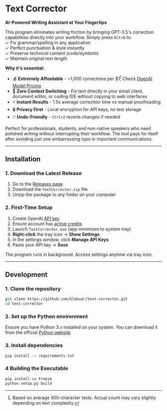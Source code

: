 # Text Corrector

**AI-Powered Writing Assistant at Your Fingertips**  

This program eliminates writing friction by bringing GPT-3.5's correction capabilities directly into your workflow. Simply press `Alt+Q` to:  
✓ Fix grammar/spelling in any application  
✓ Perfect punctuation & style instantly  
✓ Preserve technical content (code/symbols)  
✓ Maintain original text length  

**Why it's essential:**  
- 💰 **Extremely Affordable** - ~1,000 corrections per $1[^1] Check [OpenAI Model Pricing](https://platform.openai.com/docs/pricing)
- 🚀 **Zero Context Switching** - Fix text directly in your email client, document editor, or coding IDE without copying to web interfaces  
- ⚡ **Instant Results** - 1.5s average correction time vs manual proofreading  
- 🔒 **Privacy First** - Local encryption for API keys, no text storage  
- 🖱️ **Undo-Friendly** - `Ctrl+Z` reverts changes if needed  

[^1]: Based on average 500-character texts. Actual count may vary slightly depending on text complexity.

Perfect for professionals, students, and non-native speakers who need polished writing without interrupting their workflow. The tool pays for itself after avoiding just one embarrassing typo in important communications.

---

## Installation

### 1. Download the Latest Release
1. Go to the [Releases page](https://github.com/Glebuar/text-corrector/releases)
2. Download the `TextCorrector.zip` file
3. Unzip the package to any folder on your computer

### 2. First-Time Setup
1. Create OpenAI [API key](https://platform.openai.com/settings/organization/api-keys)
2. Ensure account has [active credits](https://platform.openai.com/settings/organization/billing/overview)
3. Launch `TextCorrector.exe` (app minimizes to system tray)
4. **Right-click** the tray icon → **Show Settings**
5. In the settings window, click **Manage API Keys**
6. Paste your API key → **Save**

The program runs in background. Access settings anytime via tray icon.

---

## Development

### 1. Clone the repository

```sh
git clone https://github.com/Glebuar/text-corrector.git
cd text-corrector
```

### 2. Set up the Python environment

Ensure you have Python 3.x installed on your system. You can download it from the official [Python website](https://www.python.org/downloads/).

### 3. Install dependencies

```sh
pip install -r requirements.txt
```

### 4 Building the Executable

```sh
pip install cx_Freeze
python setup.py build
```
